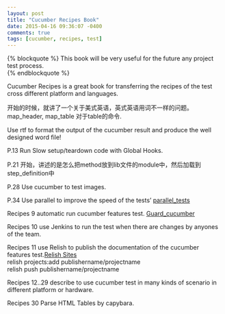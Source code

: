 ```yaml
---
layout: post
title: "Cucumber Recipes Book"
date: 2015-04-16 09:36:07 -0400
comments: true
tags: [cucumber, recipes, test]
---
```

{% blockquote %}
This book will be very useful for the future any project test process.  
{% endblockquote %}

Cucumber Recipes is a great book for transferring the recipes of the test cross different platform and languages.  

<!--more-->
开始的时候，就讲了一个关于美式英语，英式英语用词不一样的问题。map_header, map_table 对于table的命令.  

Use rtf to format the output of the cucumber result and produce the well designed word file!  

P.13 Run Slow setup/teardown code with Global Hooks.  

P.21 开始，讲述的是怎么把method放到lib文件的module中，然后加载到step_definition中  

P.28 Use cucumber to test images.  

P.34 Use parallel to improve the speed of the tests’ [parallel_tests](https://github.com/grosser/parallel_tests)  

Recipes 9 automatic run cucumber features test. [Guard_cucumber](https://github.com/guard/guard-cucumber)  

Recipes 10 use Jenkins to run the test when there are changes by anyones of the team.  

Recipes 11 use Relish to publish the documentation of the cucumber features test.[Relish Sites](http://www.relishapp.com/seedProject/)  
relish projects:add publishername/projectname  
relish push publishername/projectname  

Recipes 12..29 describe to use cucumber test in many kinds of scenario in different platform or hardware.  

Recipes 30 Parse HTML Tables by capybara.  
